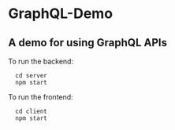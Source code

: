# GraphQL-Demo
## A demo for using GraphQL APIs
To run the backend: 
```
  cd server
  npm start
```
To run the frontend:
```
  cd client
  npm start
```
